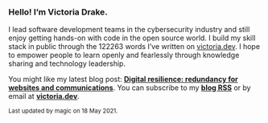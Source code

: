 ### Hello! I’m Victoria Drake.

I lead software development teams in the cybersecurity industry and still enjoy getting hands-on with code in the open source world. I build my skill stack in public through the 122263 words I’ve written on [victoria.dev](https://victoria.dev). I hope to empower people to learn openly and fearlessly through knowledge sharing and technology leadership.

You might like my latest blog post: **[Digital resilience: redundancy for websites and communications](https://victoria.dev/blog/digital-resilience-redundancy-for-websites-and-communications/)**. You can subscribe to my [**blog RSS**](https://victoria.dev/index.xml) or by email at [**victoria.dev**](https://victoria.dev).

<sub>Last updated by magic on 18 May 2021.</sub>
